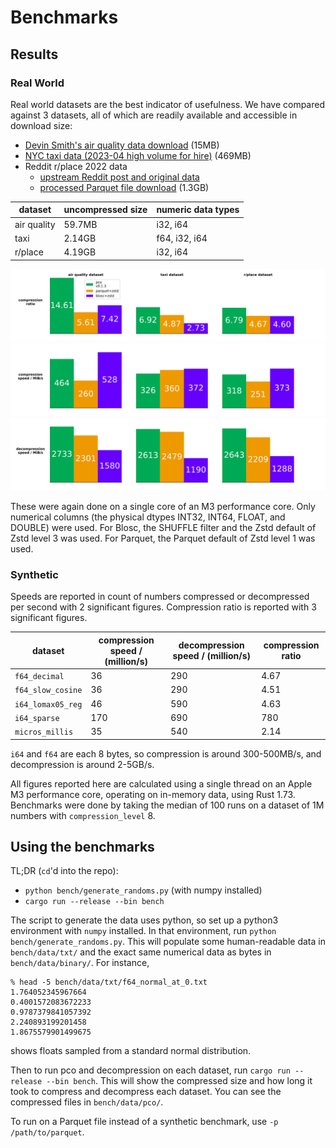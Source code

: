 # Benchmarks

## Results

### Real World

Real world datasets are the best indicator of usefulness.
We have compared against 3 datasets, all of which are readily available and
accessible in download size:
* [Devin Smith's air quality data download](https://deephaven.io/wp-content/devinrsmith-air-quality.20220714.zstd.parquet) (15MB)
* [NYC taxi data (2023-04 high volume for hire)](https://www.nyc.gov/site/tlc/about/tlc-trip-record-data.page) (469MB)
* Reddit r/place 2022 data
  * [upstream Reddit post and original data](https://www.reddit.com/r/place/comments/txvk2d/rplace_datasets_april_fools_2022/)
  * [processed Parquet file download](https://pcodec-public.s3.amazonaws.com/reddit_2022_place_numerical.parquet) (1.3GB)

| dataset     | uncompressed size | numeric data types |
|-------------|-------------------|--------------------|
| air quality | 59.7MB            | i32, i64           |
| taxi        | 2.14GB            | f64, i32, i64      |
| r/place     | 4.19GB            | i32, i64           |

<div style="text-align:center">
  <img
    alt="bar charts showing better compression for pco than zstd.parquet"
    src="../images/real_world_compression_ratio.svg"
    width="700px"
  >
  <img
    alt="bar charts showing similar compression speed for pco and zstd.parquet"
    src="../images/real_world_compression_speed.svg"
    width="700px"
  >
  <img
    alt="bar charts showing faster decompression speed for pco than zstd.parquet"
    src="../images/real_world_decompression_speed.svg"
    width="700px"
  >
</div>

These were again done on a single core of an M3 performance core.
Only numerical columns (the physical dtypes INT32, INT64, FLOAT, and DOUBLE)
were used.
For Blosc, the SHUFFLE filter and the Zstd default of Zstd level 3 was used.
For Parquet, the Parquet default of Zstd level 1 was used.

### Synthetic

Speeds are reported in count of numbers compressed or decompressed
per second with 2 significant figures.
Compression ratio is reported with 3 significant figures.

| dataset            | compression speed / (million/s) | decompression speed / (million/s) | compression ratio |
|--------------------|---------------------------------|-----------------------------------|-------------------|
| `f64_decimal`      | 36                              | 290                               | 4.67              |
| `f64_slow_cosine`  | 36                              | 290                               | 4.51              |
| `i64_lomax05_reg`  | 46                              | 590                               | 4.63              |
| `i64_sparse`       | 170                             | 690                               | 780               |
| `micros_millis`    | 35                              | 540                               | 2.14              |

`i64` and `f64` are each 8 bytes, so compression is around 300-500MB/s,
and decompression is around 2-5GB/s.

All figures reported here are calculated using a single thread on an Apple
M3 performance core, operating on in-memory data, using Rust 1.73.
Benchmarks were done by taking the median of 100 runs on a dataset of 1M
numbers with `compression_level` 8.

## Using the benchmarks

TL;DR (`cd`'d into the repo):
* `python bench/generate_randoms.py` (with numpy installed)
* `cargo run --release --bin bench`

The script to generate the data uses python, so set up a python3
environment with `numpy` installed.
In that environment, run
`python bench/generate_randoms.py`.
This will populate some human-readable data in `bench/data/txt/` and
the exact same numerical data as bytes in `bench/data/binary/`.
For instance,
```
% head -5 bench/data/txt/f64_normal_at_0.txt
1.764052345967664
0.4001572083672233
0.9787379841057392
2.240893199201458
1.8675579901499675
```
shows floats sampled from a standard normal distribution.

Then to run pco and decompression on each dataset, run
`cargo run --release --bin bench`.
This will show the compressed size and how long
it took to compress and decompress each dataset.
You can see the compressed files in
`bench/data/pco/`.

To run on a Parquet file instead of a synthetic benchmark, use
`-p /path/to/parquet`.

